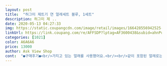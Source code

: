 ```yaml
---
layout: post 
title:  "허그미 제트기 연 얼레세트 블루, 1세트" 
description: 허그미 제 ..
date: 2020-05-13 04:27:33 
img: https://static.coupangcdn.com/image/retail/images/166428556942525-a433af02-e26f-4955-9d03-2d8454f8918f.jpg 
linkUrl: https://link.coupang.com/re/AFFSDP?lptag=AF3600438&subid=ahnPublicAsk&pageKey=226257840&itemId=716820830&vendorItemId=4814720736&traceid=V0-113-f3696581952b92be 
categories: [1021] 
color: A6A6A6 
price: 13000 
author: Ask View Shop 
cont:  "●구매후기●<br/>가지고 있는 얼래를 사용했어요.<br/><br/>같이 포함된 얼레로는 손이 다칠수도 있어요<br/>꼬리가 아주아주길어서 높이 올라가도 아주 멋있어요<br/>날개를 펼치는부분이랑 비행기꼬리 쪽에만<br/>날리면 달리지않고 연을 날리수 있어요<br/>낮게 날리면 바람에 휘청대고 실이 위험하거든요<br/>너무 짧다라는 느낌이 드는걸 보니... <br/> 100m는 아닌듯<br/>높이 올라가니 흔들리지 않고 안정감있게 날아요<br/>대박 진짜 잘 날아요<br/>독수리연보다 훨씬크고 튼튼하고 좋네요<br/>뒤집으면 실을 묶는 부분이 따로 되어있어 좋아요<br/>바닷가근처나 바람이 많이부는 언덕에서<br/>바람부는 날이라도 이렇게 높이 올라간적은 처음이네요 사이즈가 크니 더 잘 날아가는거 같아요 온가족이 재밌게 사용했네요 같이 보내주신 굴레로는 연날리기에 어려움이 있어서 굴레는 다른곳에서 추가구매했습니다<br/>보관가방이 허접해보이지만 살이 분실될위험이<br/>살 이 고정되어있지않아 살이 몇개 없어져서<br/>살을 끼워주면 되는거라 설치가 아주 간단해요<br/>아빠가 더 좋아하네요 ㅋ<br/>아이들 때문에 산 연인데<br/>얼레가 단순 플라스틱이라... <br/>.<br/><br/>얼레를 풀어주니 하늘 높은줄 모르고 올라가요<br/>없어서 아주아주 좋네요<br/>연 가방에 연설치하는방법 QR코드도 있어요<br/>연 케이스가 있어서 보관하기 좋네요.<br/><br/>연을 얼레에 연결후 놓자마자 마구날아가요 ㅋ<br/>연이 판판하고 재질도 두껍고 좋네요<br/>연줄은.<br/>100m라는데 같이산 30m연줄이랑 길이가 같고.<br/>.<br/><br/>이번엔 더큰 연을 사고 싶어서 고르고 고르다<br/>자체 고정되어있는 살이 있어서<br/>작년에 독수리연 사면서  같이산 얼레로 사용했어요<br/>작년엔 독수리연을 사서 했는데<br/>좋아요<br/>추가 줄까지 구매할 수 있으면 금상첨화였을듯.<br/>.<br/><br/>허그미 제트기연을 주문해봤어요<br/>" 
---
```

